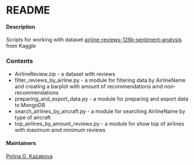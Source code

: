# README

#### Description
Scripts for working with dataset [airline-reviews-128k-sentiment-analysis](https://www.kaggle.com/datasets/joelljungstrom/128k-airline-reviews) from Kaggle

### Contents
* AirlineReview.zip - a dataset with reviews
* filter_reviews_by_airline.py - a module for filtering data by AirlineName and creating a barplot with amount of 
  recommendations amd non-recommendations
* preparing_and_export_data.py - a module for preparing and export data to MongoDB
* search_airlines_by_aircraft.py - a module for searching AirlineName by type of aircraft
* top_airlines_by_amount_reviews.py - a module for show top of airlines with maximum amd minimum reviews


#### Maintainers
[Polina G. Kazakova](mailto:kazakova.p.g@gmail.com)
